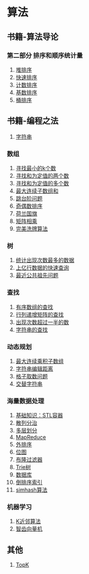 # 算法
## 书籍-算法导论
### 第二部分 排序和顺序统计量
1. [堆排序](https://github.com/rainbowda/learning-algorithm/tree/master/src/main/java/com/learningAlgorithm/heapSort)
2. [快速排序](https://github.com/rainbowda/learning-algorithm/tree/master/src/main/java/com/learningAlgorithm/quickSort)
3. [计数排序](https://github.com/rainbowda/learning-algorithm/tree/master/src/main/java/com/learningAlgorithm/countingSort)
4. [基数排序](https://github.com/rainbowda/learning-algorithm/tree/master/src/main/java/com/learningAlgorithm/radixSort)
5. [桶排序](https://github.com/rainbowda/learning-algorithm/tree/master/src/main/java/com/learningAlgorithm/bucketSort)



## 书籍-编程之法


1. [字符串](https://github.com/rainbowda/learning-algorithm/tree/master/src/main/java/com/learningAlgorithm/string)


### 数组
1. [寻找最小的k个数]()
2. [寻找和为定值的两个数]()
3. [寻找和为定值的多个数]()
4. [最大连续子数组和]()
5. [跳台阶问题]()
6. [奇偶数排序]()
7. [荷兰国旗]()
8. [矩阵相乘]()
9. [完美洗牌算法]()


### 树
1. [统计出现次数最多的数据]()
2. [上亿行数据的快速查询]()
3. [最近公共祖先问题]()

### 查找
1. [有序数组的查找]()
2. [行列递增矩阵的查找]()
3. [出现次数超过一半的数]()
4. [字符串的查找]()

### 动态规划
1. [最大连续乘积子数组]()
2. [字符串编辑距离]()
3. [格子取数问题]()
4. [交替字符串]()

### 海量数据处理
1. [基础知识：STL容器]()
1. [散列分治]()
1. [多层划分]()
1. [MapReduce]()
1. [外排序]()
1. [位图]()
1. [布隆过滤器]()
1. [Trie树]()
1. [数据库]()
1. [倒排序索引]()
1. [simhash算法]()

### 机器学习
1. [K近邻算法]()
1. [智齿向量机]()


## 其他
1. [TopK](https://github.com/rainbowda/learning-algorithm/tree/master/src/main/java/com/learningAlgorithm/topK)
